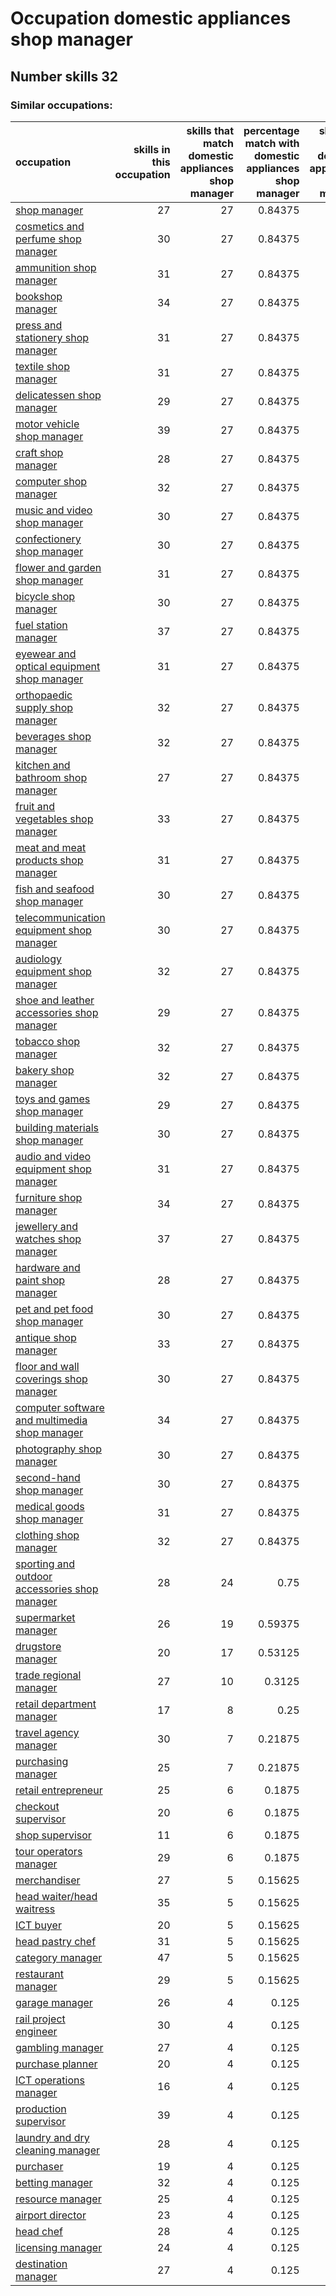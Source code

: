 # Occupation domestic appliances shop manager
## Number skills 32
### Similar occupations:
| occupation                                                                                        |   skills in this occupation |   skills that match domestic appliances shop manager |   percentage match with domestic appliances shop manager |   skills not in domestic appliances shop manager |
|:--------------------------------------------------------------------------------------------------|----------------------------:|-----------------------------------------------------:|---------------------------------------------------------:|-------------------------------------------------:|
| [shop manager](shop_manager.md)                                                                   |                          27 |                                                   27 |                                                  0.84375 |                                                0 |
| [cosmetics and perfume shop manager](cosmetics_and_perfume_shop_manager.md)                       |                          30 |                                                   27 |                                                  0.84375 |                                                3 |
| [ammunition shop manager](ammunition_shop_manager.md)                                             |                          31 |                                                   27 |                                                  0.84375 |                                                4 |
| [bookshop manager](bookshop_manager.md)                                                           |                          34 |                                                   27 |                                                  0.84375 |                                                7 |
| [press and stationery shop manager](press_and_stationery_shop_manager.md)                         |                          31 |                                                   27 |                                                  0.84375 |                                                4 |
| [textile shop manager](textile_shop_manager.md)                                                   |                          31 |                                                   27 |                                                  0.84375 |                                                4 |
| [delicatessen shop manager](delicatessen_shop_manager.md)                                         |                          29 |                                                   27 |                                                  0.84375 |                                                2 |
| [motor vehicle shop manager](motor_vehicle_shop_manager.md)                                       |                          39 |                                                   27 |                                                  0.84375 |                                               12 |
| [craft shop manager](craft_shop_manager.md)                                                       |                          28 |                                                   27 |                                                  0.84375 |                                                1 |
| [computer shop manager](computer_shop_manager.md)                                                 |                          32 |                                                   27 |                                                  0.84375 |                                                5 |
| [music and video shop manager](music_and_video_shop_manager.md)                                   |                          30 |                                                   27 |                                                  0.84375 |                                                3 |
| [confectionery shop manager](confectionery_shop_manager.md)                                       |                          30 |                                                   27 |                                                  0.84375 |                                                3 |
| [flower and garden shop manager](flower_and_garden_shop_manager.md)                               |                          31 |                                                   27 |                                                  0.84375 |                                                4 |
| [bicycle shop manager](bicycle_shop_manager.md)                                                   |                          30 |                                                   27 |                                                  0.84375 |                                                3 |
| [fuel station manager](fuel_station_manager.md)                                                   |                          37 |                                                   27 |                                                  0.84375 |                                               10 |
| [eyewear and optical equipment shop manager](eyewear_and_optical_equipment_shop_manager.md)       |                          31 |                                                   27 |                                                  0.84375 |                                                4 |
| [orthopaedic supply shop manager](orthopaedic_supply_shop_manager.md)                             |                          32 |                                                   27 |                                                  0.84375 |                                                5 |
| [beverages shop manager](beverages_shop_manager.md)                                               |                          32 |                                                   27 |                                                  0.84375 |                                                5 |
| [kitchen and bathroom shop manager](kitchen_and_bathroom_shop_manager.md)                         |                          27 |                                                   27 |                                                  0.84375 |                                                0 |
| [fruit and vegetables shop manager](fruit_and_vegetables_shop_manager.md)                         |                          33 |                                                   27 |                                                  0.84375 |                                                6 |
| [meat and meat products shop manager](meat_and_meat_products_shop_manager.md)                     |                          31 |                                                   27 |                                                  0.84375 |                                                4 |
| [fish and seafood shop manager](fish_and_seafood_shop_manager.md)                                 |                          30 |                                                   27 |                                                  0.84375 |                                                3 |
| [telecommunication equipment shop manager](telecommunication_equipment_shop_manager.md)           |                          30 |                                                   27 |                                                  0.84375 |                                                3 |
| [audiology equipment shop manager](audiology_equipment_shop_manager.md)                           |                          32 |                                                   27 |                                                  0.84375 |                                                5 |
| [shoe and leather accessories shop manager](shoe_and_leather_accessories_shop_manager.md)         |                          29 |                                                   27 |                                                  0.84375 |                                                2 |
| [tobacco shop manager](tobacco_shop_manager.md)                                                   |                          32 |                                                   27 |                                                  0.84375 |                                                5 |
| [bakery shop manager](bakery_shop_manager.md)                                                     |                          32 |                                                   27 |                                                  0.84375 |                                                5 |
| [toys and games shop manager](toys_and_games_shop_manager.md)                                     |                          29 |                                                   27 |                                                  0.84375 |                                                2 |
| [building materials shop manager](building_materials_shop_manager.md)                             |                          30 |                                                   27 |                                                  0.84375 |                                                3 |
| [audio and video equipment shop manager](audio_and_video_equipment_shop_manager.md)               |                          31 |                                                   27 |                                                  0.84375 |                                                4 |
| [furniture shop manager](furniture_shop_manager.md)                                               |                          34 |                                                   27 |                                                  0.84375 |                                                7 |
| [jewellery and watches shop manager](jewellery_and_watches_shop_manager.md)                       |                          37 |                                                   27 |                                                  0.84375 |                                               10 |
| [hardware and paint shop manager](hardware_and_paint_shop_manager.md)                             |                          28 |                                                   27 |                                                  0.84375 |                                                1 |
| [pet and pet food shop manager](pet_and_pet_food_shop_manager.md)                                 |                          30 |                                                   27 |                                                  0.84375 |                                                3 |
| [antique shop manager](antique_shop_manager.md)                                                   |                          33 |                                                   27 |                                                  0.84375 |                                                6 |
| [floor and wall coverings shop manager](floor_and_wall_coverings_shop_manager.md)                 |                          30 |                                                   27 |                                                  0.84375 |                                                3 |
| [computer software and multimedia shop manager](computer_software_and_multimedia_shop_manager.md) |                          34 |                                                   27 |                                                  0.84375 |                                                7 |
| [photography shop manager](photography_shop_manager.md)                                           |                          30 |                                                   27 |                                                  0.84375 |                                                3 |
| [second-hand shop manager](second-hand_shop_manager.md)                                           |                          30 |                                                   27 |                                                  0.84375 |                                                3 |
| [medical goods shop manager](medical_goods_shop_manager.md)                                       |                          31 |                                                   27 |                                                  0.84375 |                                                4 |
| [clothing shop manager](clothing_shop_manager.md)                                                 |                          32 |                                                   27 |                                                  0.84375 |                                                5 |
| [sporting and outdoor accessories shop manager](sporting_and_outdoor_accessories_shop_manager.md) |                          28 |                                                   24 |                                                  0.75    |                                                4 |
| [supermarket manager](supermarket_manager.md)                                                     |                          26 |                                                   19 |                                                  0.59375 |                                                7 |
| [drugstore manager](drugstore_manager.md)                                                         |                          20 |                                                   17 |                                                  0.53125 |                                                3 |
| [trade regional manager](trade_regional_manager.md)                                               |                          27 |                                                   10 |                                                  0.3125  |                                               17 |
| [retail department manager](retail_department_manager.md)                                         |                          17 |                                                    8 |                                                  0.25    |                                                9 |
| [travel agency manager](travel_agency_manager.md)                                                 |                          30 |                                                    7 |                                                  0.21875 |                                               23 |
| [purchasing manager](purchasing_manager.md)                                                       |                          25 |                                                    7 |                                                  0.21875 |                                               18 |
| [retail entrepreneur](retail_entrepreneur.md)                                                     |                          25 |                                                    6 |                                                  0.1875  |                                               19 |
| [checkout supervisor](checkout_supervisor.md)                                                     |                          20 |                                                    6 |                                                  0.1875  |                                               14 |
| [shop supervisor](shop_supervisor.md)                                                             |                          11 |                                                    6 |                                                  0.1875  |                                                5 |
| [tour operators manager](tour_operators_manager.md)                                               |                          29 |                                                    6 |                                                  0.1875  |                                               23 |
| [merchandiser](merchandiser.md)                                                                   |                          27 |                                                    5 |                                                  0.15625 |                                               22 |
| [head waiter/head waitress](head_waiter-head_waitress.md)                                         |                          35 |                                                    5 |                                                  0.15625 |                                               30 |
| [ICT buyer](ICT_buyer.md)                                                                         |                          20 |                                                    5 |                                                  0.15625 |                                               15 |
| [head pastry chef](head_pastry_chef.md)                                                           |                          31 |                                                    5 |                                                  0.15625 |                                               26 |
| [category manager](category_manager.md)                                                           |                          47 |                                                    5 |                                                  0.15625 |                                               42 |
| [restaurant manager](restaurant_manager.md)                                                       |                          29 |                                                    5 |                                                  0.15625 |                                               24 |
| [garage manager](garage_manager.md)                                                               |                          26 |                                                    4 |                                                  0.125   |                                               22 |
| [rail project engineer](rail_project_engineer.md)                                                 |                          30 |                                                    4 |                                                  0.125   |                                               26 |
| [gambling manager](gambling_manager.md)                                                           |                          27 |                                                    4 |                                                  0.125   |                                               23 |
| [purchase planner](purchase_planner.md)                                                           |                          20 |                                                    4 |                                                  0.125   |                                               16 |
| [ICT operations manager](ICT_operations_manager.md)                                               |                          16 |                                                    4 |                                                  0.125   |                                               12 |
| [production supervisor](production_supervisor.md)                                                 |                          39 |                                                    4 |                                                  0.125   |                                               35 |
| [laundry and dry cleaning manager](laundry_and_dry_cleaning_manager.md)                           |                          28 |                                                    4 |                                                  0.125   |                                               24 |
| [purchaser](purchaser.md)                                                                         |                          19 |                                                    4 |                                                  0.125   |                                               15 |
| [betting manager](betting_manager.md)                                                             |                          32 |                                                    4 |                                                  0.125   |                                               28 |
| [resource manager](resource_manager.md)                                                           |                          25 |                                                    4 |                                                  0.125   |                                               21 |
| [airport director](airport_director.md)                                                           |                          23 |                                                    4 |                                                  0.125   |                                               19 |
| [head chef](head_chef.md)                                                                         |                          28 |                                                    4 |                                                  0.125   |                                               24 |
| [licensing manager](licensing_manager.md)                                                         |                          24 |                                                    4 |                                                  0.125   |                                               20 |
| [destination manager](destination_manager.md)                                                     |                          27 |                                                    4 |                                                  0.125   |                                               23 |
